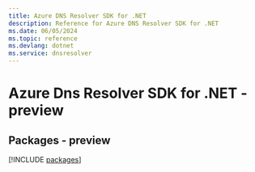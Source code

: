 ```yaml
---
title: Azure DNS Resolver SDK for .NET
description: Reference for Azure DNS Resolver SDK for .NET
ms.date: 06/05/2024
ms.topic: reference
ms.devlang: dotnet
ms.service: dnsresolver
---
```

# Azure Dns Resolver SDK for .NET - preview
## Packages - preview
[!INCLUDE [packages](dns-resolver-index.md)]